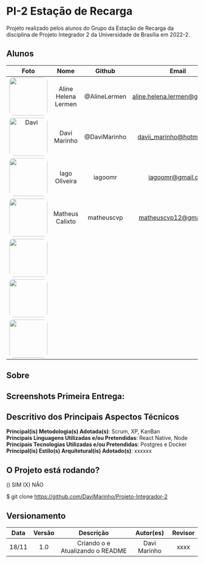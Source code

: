 # PI-2 Estação de Recarga
Projeto realizado pelos alunos do Grupo da Estação de Recarga da disciplina de Projeto Integrador 2 da Universidade de Brasília em 2022-2.


## Alunos
| Foto | Nome | Github | Email | Matricula |
|:--:|:--:|:--:|:--:|:--:|
|<img width="100px" style="border-radius:10%" src="https://github.com/AlineLermen.png" alt="">|Aline Helena Lermen|@AlineLermen|aline.helena.lermen@gmail.com|180011961|
|<img width="100px" style="border-radius:10%" src="https://github.com/DaviMarinho.png" alt="Davi">|Davi Marinho|@DaviMarinho|davii_marinho@hotmail.com|190026600|
|<img width="100px" style="border-radius:10%" src="https://github.com/iagoomr.png" alt="">|Iago Oliveira|iagoomr|iagoomr@gmail.com|160124735|
|<img width="100px" style="border-radius:10%" src="https://github.com/matheuscvp.png" alt="">|Matheus Calixto| matheuscvp | matheuscvp12@gmail.com | 190055201 |
|<img width="100px" style="border-radius:10%" src="https://github.com/.png" alt="">|||||
|<img width="100px" style="border-radius:10%" src="https://github.com/.png" alt="">|||||
|<img width="100px" style="border-radius:10%" src="https://github.com/.png" alt="">|||||

## Sobre 


## Screenshots Primeira Entrega:

<!-- ![](assets/img/.png)

<h4 align = "center"></h6>
<h4 align = "center"></h6>

![](assets/img/.png)

<h4 align = "center"></h6>
<h4 align = "center"></h6>

## Screenshots Segunda Entrega:

![](assets/img/.png)

<h4 align = "center"></h6>
<h4 align = "center"></h6>

![](assets/img/.png)

<h4 align = "center"></h6>
<h4 align = "center"></h6>

## Screenshots Terceira Entrega:

![](assets/img/.png)

<h4 align = "center"></h6>
<h4 align = "center"></h6>

![](assets/img/.png)

<h4 align = "center"></h6>
<h4 align = "center"></h6>-->


## Descritivo dos Principais Aspectos Técnicos 
**Principal(is) Metodologia(s) Adotada(s)**: Scrum, XP, KanBan<br>
**Principais Linguagens Utilizadas e/ou Pretendidas**: React Native, Node <br>
**Principais Tecnologias Utilizadas e/ou Pretendidas**: Postgres e Docker<br>
**Principal(is) Estilo(s) Arquitetural(is) Adotado(s)**: xxxxxx<br>

## O Projeto está rodando?
() SIM
(X) NÃO

$ git clone https://github.com/DaviMarinho/Projeto-Integrador-2

## Versionamento

| Data |Versão| Descrição | Autor(es) | Revisor |
|:----:|:----:|:---------:|:-----:|:-----:|
| 18/11 |  1.0  | Criando o e Atualizando o README | Davi Marinho | xxxx |